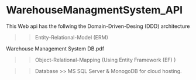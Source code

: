 # WarehouseManagmentSystem_API

This Web api has the follwing the Domain-Driven-Desing (DDD) architecture

>> Entity-Relational-Model (ERM) 

Warehouse Management System DB.pdf


>> Object-Relational-Mapping (Using Entity Framework (EF) )


>> Database >> MS SQL Server & MonogoDB for cloud hosting.
